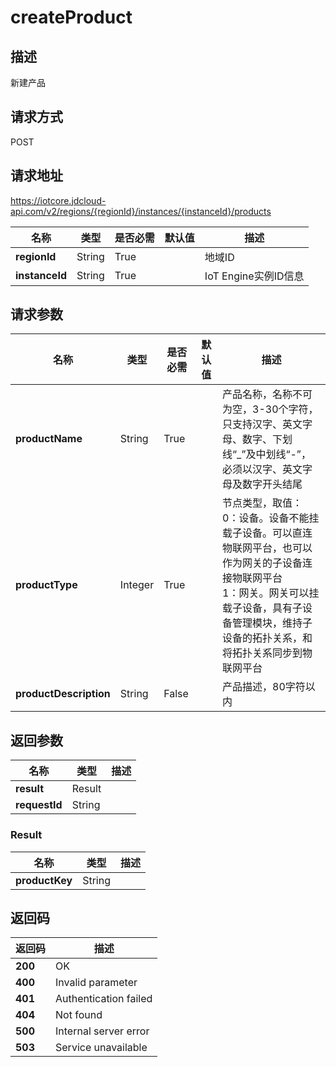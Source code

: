 # createProduct


## 描述
新建产品

## 请求方式
POST

## 请求地址
https://iotcore.jdcloud-api.com/v2/regions/{regionId}/instances/{instanceId}/products

|名称|类型|是否必需|默认值|描述|
|---|---|---|---|---|
|**regionId**|String|True| |地域ID|
|**instanceId**|String|True| |IoT Engine实例ID信息|

## 请求参数
|名称|类型|是否必需|默认值|描述|
|---|---|---|---|---|
|**productName**|String|True| |产品名称，名称不可为空，3-30个字符，只支持汉字、英文字母、数字、下划线“_”及中划线“-”，必须以汉字、英文字母及数字开头结尾|
|**productType**|Integer|True| |节点类型，取值：<br>0：设备。设备不能挂载子设备。可以直连物联网平台，也可以作为网关的子设备连接物联网平台<br>1：网关。网关可以挂载子设备，具有子设备管理模块，维持子设备的拓扑关系，和将拓扑关系同步到物联网平台<br>|
|**productDescription**|String|False| |产品描述，80字符以内|


## 返回参数
|名称|类型|描述|
|---|---|---|
|**result**|Result| |
|**requestId**|String| |

### Result
|名称|类型|描述|
|---|---|---|
|**productKey**|String| |

## 返回码
|返回码|描述|
|---|---|
|**200**|OK|
|**400**|Invalid parameter|
|**401**|Authentication failed|
|**404**|Not found|
|**500**|Internal server error|
|**503**|Service unavailable|
